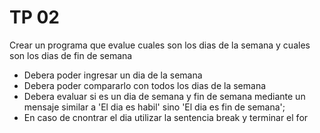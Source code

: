 # TP 02

Crear un programa que evalue cuales son los dias de la semana y cuales son los dias de fin de semana

* Debera poder ingresar un dia de la semana
* Debera poder compararlo con todos los dias de la semana
* Debera evaluar si es un dia de semana y fin de semana mediante un mensaje similar a 'El dia es habil' sino 'El dia es fin de semana';
* En caso de cnontrar el dia utilizar la sentencia break y terminar el for
